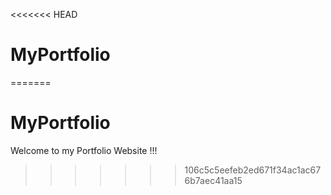 <<<<<<< HEAD
# MyPortfolio
=======
# MyPortfolio

Welcome to my Portfolio Website !!!
>>>>>>> 106c5c5eefeb2ed671f34ac1ac676b7aec41aa15
